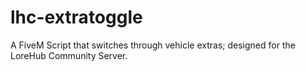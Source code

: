 # lhc-extratoggle
A FiveM Script that switches through vehicle extras; designed for the LoreHub Community Server.
